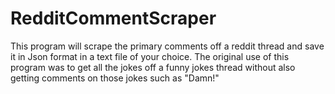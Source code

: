 # RedditCommentScraper
This program will scrape the primary comments off a reddit thread and save it in Json format in a text file of your choice.  The original use of this program was to get all the jokes off a funny jokes thread without also getting comments on those jokes such as "Damn!"
